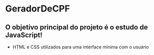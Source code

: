 # GeradorDeCPF
O objetivo principal do projeto é o estudo de JavaScript!
------
- HTML e CSS utilizados para uma interface minima com o usuário
